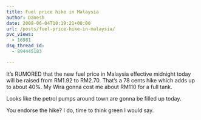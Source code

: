 ```yaml
---
title: Fuel price hike in Malaysia
author: Danesh
date: 2008-06-04T10:19:21+00:00
url: /posts/fuel-price-hike-in-malaysia/
pvc_views:
  - 16981
dsq_thread_id:
  - 894445183

---
```

It&#8217;s RUMORED that the new fuel price in Malaysia effective midnight today will be raised from RM1.92 to RM2.70. That&#8217;s a 78 cents hike which adds up to about 40%. My Wira gonna cost me about RM110 for a full tank. 

Looks like the petrol pumps around town are gonna be filled up today. 

You endorse the hike? I do, time to think green I would say.
